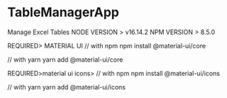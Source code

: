 # TableManagerApp
Manage Excel Tables 
NODE VERSION > v16.14.2
NPM VERSION > 8.5.0

REQUIRED> MATERIAL UI
// with npm
npm install @material-ui/core

// with yarn
yarn add @material-ui/core

REQUIRED>material ui icons>
// with npm
npm install @material-ui/icons

// with yarn
yarn add @material-ui/icons